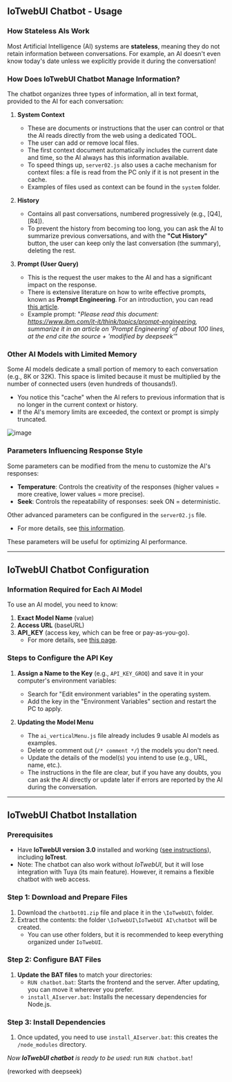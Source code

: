 ## IoTwebUI Chatbot - Usage

### **How Stateless AIs Work**

Most Artificial Intelligence (AI) systems are **stateless**, meaning they do not retain information between conversations. For example, an AI doesn't even know today's date unless we explicitly provide it during the conversation!

### **How Does IoTwebUI Chatbot Manage Information?**
The chatbot organizes three types of information, all in text format, provided to the AI for each conversation:

1. **System Context**
    - These are documents or instructions that the user can control or that the AI reads directly from the web using a dedicated TOOL.
    - The user can add or remove local files.
    - The first context document automatically includes the current date and time, so the AI always has this information available.
    - To speed things up, `server02.js` also uses a cache mechanism for context files: a file is read from the PC only if it is not present in the cache.
    - Examples of files used as context can be found in the `system` folder.

2. **History**
    - Contains all past conversations, numbered progressively (e.g., [Q4], [R4]).
    - To prevent the history from becoming too long, you can ask the AI to summarize previous conversations, and with the **"Cut History"** button, the user can keep only the last conversation (the summary), deleting the rest.

3. **Prompt (User Query)**
    - This is the request the user makes to the AI and has a significant impact on the response.
    - There is extensive literature on how to write effective prompts, known as **Prompt Engineering**. For an introduction, you can read [this article](https://github.com/msillano/IoTwebUI/blob/main/IoTwebUI%20AI/chatbot/system/info:%20Prompt%20Engineering.md).
    - Example prompt: "_Please read this document: https://www.ibm.com/it-it/think/topics/prompt-engineering, summarize it in an article on 'Prompt Engineering' of about 100 lines, at the end cite the source + 'modified by deepseek'_"

### **Other AI Models with Limited Memory**
Some AI models dedicate a small portion of memory to each conversation (e.g., 8K or 32K). This space is limited because it must be multiplied by the number of connected users (even hundreds of thousands!).
- You notice this "cache" when the AI refers to previous information that is no longer in the current context or history.
- If the AI's memory limits are exceeded, the context or prompt is simply truncated.

![image](https://github.com/user-attachments/assets/2d1204c5-8008-46f7-9f45-118dd1e91eb0)

### **Parameters Influencing Response Style**
Some parameters can be modified from the menu to customize the AI's responses:
- **Temperature**: Controls the creativity of the responses (higher values = more creative, lower values = more precise).
- **Seek**: Controls the repeatability of responses: seek ON = deterministic.

Other advanced parameters can be configured in the `server02.js` file.
- For more details, see [this information](https://github.com/msillano/IoTwebUI/blob/main/IoTwebUI%20AI/ai_proxy.md#async-function-updateconfigsessionid-configuration).

These parameters will be useful for optimizing AI performance.

---

## **IoTwebUI Chatbot Configuration**

### **Information Required for Each AI Model**
To use an AI model, you need to know:
1. **Exact Model Name** (value)
2. **Access URL** (baseURL)
3. **API_KEY** (access key, which can be free or pay-as-you-go).
    - For more details, see [this page](https://github.com/msillano/IoTwebUI/blob/main/IoTwebUI%20AI/LEGGIMI.md#ai-provider).

### **Steps to Configure the API Key**
1. **Assign a Name to the Key** (e.g., `API_KEY_GROQ`) and save it in your computer's environment variables:
    - Search for "Edit environment variables" in the operating system.
    - Add the key in the "Environment Variables" section and restart the PC to apply.

2. **Updating the Model Menu**
    - The `ai_verticalMenu.js` file already includes 9 usable AI models as examples.
    - Delete or comment out (`/* comment */`) the models you don't need.
    - Update the details of the model(s) you intend to use (e.g., URL, name, etc.).
    - The instructions in the file are clear, but if you have any doubts, you can ask the AI directly or update later if errors are reported by the AI during the conversation.

---

## **IoTwebUI Chatbot Installation**

### **Prerequisites**
- Have **IoTwebUI version 3.0** installed and working ([see instructions](https://github.com/msillano/IoTwebUI/blob/main/APP/LEGGIMI.md#installazione-e-uso)), including **IoTrest**.
- Note: The chatbot can also work without _IoTwebUI_, but it will lose integration with Tuya (its main feature). However, it remains a flexible chatbot with web access.

### **Step 1: Download and Prepare Files**
1. Download the `chatbot01.zip` file and place it in the `\IoTwebUI\` folder.
2. Extract the contents: the folder `\IoTwebUI\IoTwebUI AI\chatbot` will be created.
    - You can use other folders, but it is recommended to keep everything organized under `IoTwebUI`.

### **Step 2: Configure BAT Files**
1. **Update the BAT files** to match your directories:
    - `RUN chatbot.bat`: Starts the frontend and the server. After updating, you can move it wherever you prefer.
    - `install_AIserver.bat`: Installs the necessary dependencies for Node.js.

### **Step 3: Install Dependencies**
1. Once updated, you need to use `install_AIserver.bat`: this creates the `/node_modules` directory.

_Now **IoTwebUI chatbot** is ready to be used:_ run `RUN chatbot.bat`!

(reworked with deepseek)
